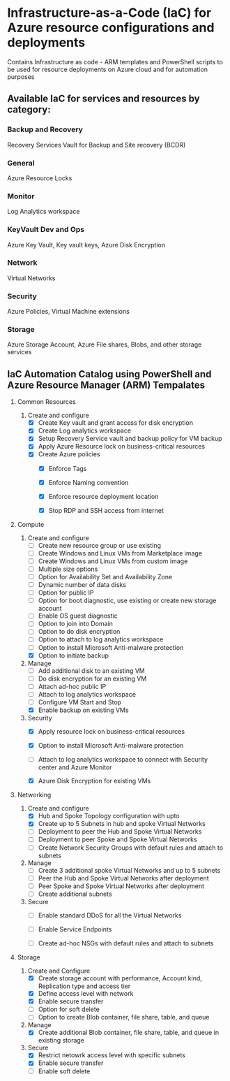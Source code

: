# Infrastructure-as-a-Code (IaC) for Azure resource configurations and deployments
Contains Infrastructure as code - ARM templates and PowerShell scripts to be used for resource deployments on Azure cloud and for automation purposes 

## Available IaC for services and resources by category:
### Backup and Recovery
Recovery Services Vault for Backup and Site recovery (BCDR)
### General
Azure Resource Locks
### Monitor
Log Analytics workspace
### KeyVault Dev and Ops
Azure Key Vault, Key vault keys, Azure Disk Encryption 
### Network
Virtual Networks
### Security
Azure Policies, Virtual Machine extensions
### Storage
Azure Storage Account, Azure File shares, Blobs, and other storage services

## IaC Automation Catalog using PowerShell and Azure Resource Manager (ARM) Tempalates

1.	Common Resources
  	1. Create and configure
        -	[X] Create Key vault and grant access for disk encryption
        -	[X] Create Log analytics workspace
        -	[X] Setup Recovery Service vault and backup policy for VM backup
        -	[X] Apply Azure Resource lock on business-critical resources
        -	[X] Create Azure policies
          -	[X] Enforce Tags
          -	[X] Enforce Naming convention
          -	[X] Enforce resource deployment location
          -	[X] Stop RDP and SSH access from internet


2.  Compute 
    1. Create and configure
        -	[ ] Create new resource group or use existing
        -	[ ] Create Windows and Linux VMs from Marketplace image
        - [ ] Create Windows and Linux VMs from custom image
        -	[ ] Multiple size options
        -	[ ] Option for Availability Set and Availability Zone
        -	[ ] Dynamic number of data disks
        -	[ ] Option for public IP
        -	[ ] Option for boot diagnostic, use existing or create new storage account
        -	[ ] Enable OS guest diagnostic
        -	[ ] Option to join into Domain
        -	[ ] Option to do disk encryption
        -	[ ] Option to attach to log analytics workspace
        -	[ ] Option to install Microsoft Anti-malware protection
        -	[X] Option to initiate backup

    2. Manage
        -	[ ] Add additional disk to an existing VM
        -	[ ] Do disk encryption for an existing VM
        -	[ ] Attach ad-hoc public IP
        -	[ ] Attach to log analytics workspace
        - [ ] Configure VM Start and Stop
        -	[X] Enable backup on existing VMs

    3.	Security
        -	[X] Apply resource lock on business-critical resources
        -	[X] Option to install Microsoft Anti-malware protection
        -	[ ] Attach to log analytics workspace to connect with Security center and Azure Monitor
        -	[X] Azure Disk Encryption for existing VMs


3. Networking
    1. Create and configure
        -	[X] Hub and Spoke Topology configuration with upto 
        -	[X] Create up to 5 Subnets in hub and spoke Virtual Networks
        -	[ ] Deployment to peer the Hub and Spoke Virtual Networks 
        -	[ ] Deployment to peer Spoke and Spoke Virtual Networks 
        -	[ ] Create Network Security Groups with default rules and attach to subnets

    2.	Manage
        -	[ ] Create 3 additional spoke Virtual Networks and up to 5 subnets
        -	[ ] Peer the Hub and Spoke Virtual Networks after deployment
        -	[ ] Peer Spoke and Spoke Virtual Networks after deployment
        -	[ ] Create additional subnets

    3.	Secure
        -	[ ] Enable standard DDoS for all the Virtual Networks
        -	[ ] Enable Service Endpoints
        -	[ ] Create ad-hoc NSGs with default rules and attach to subnets


4.	Storage

    1.	Create and Configure
        -	[X] Create storage account with performance, Account kind, Replication type and access tier
        -	[X] Define access level with network
        -	[X] Enable secure transfer
        -	[ ] Option for soft delete
        -	[ ] Option to create Blob container, file share, table, and queue

    2.	Manage
        -	[X] Create additional Blob container, file share, table, and queue in existing storage

    3.	Secure
        -	[X] Restrict netowrk access level with specific subnets 
        -	[X] Enable secure transfer
        -	[ ] Enable soft delete
